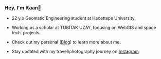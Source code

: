 ### Hey, I'm Kaan👋 

- 22 y.o Geomatic Engineering student at Hacettepe University.
- Working as a scholar at TÜBİTAK UZAY, focusing on WebGIS and space tech. projects.

- Check out my personal ([Blog](https://kaanklcrsln.github.io/)) to learn more about me.
- Stay updated with my travel/photography journey on [Instagram](https://www.instagram.com/kaanklcrsln)
